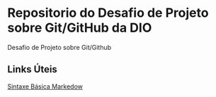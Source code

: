 # Repositorio do Desafio de Projeto sobre Git/GitHub da DIO
Desafio de Projeto sobre Git/Github

## Links Úteis
[Sintaxe Básica Markedow](https://www.markdownguide.org/basic-syntax/)
